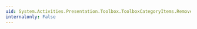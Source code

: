 ```yaml
---
uid: System.Activities.Presentation.Toolbox.ToolboxCategoryItems.Remove(System.Activities.Presentation.Toolbox.ToolboxCategory)
internalonly: False
---
```

